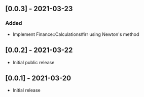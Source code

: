 ## [0.0.3] - 2021-03-23

### Added
* Implement Finance::Calculations#irr using Newton's method

## [0.0.2] - 2021-03-22

- Initial public release


## [0.0.1] - 2021-03-20

- Initial release
